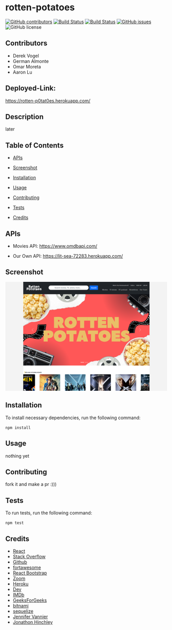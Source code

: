 # rotten-potatoes

  [![GitHub contributors](https://img.shields.io/github/contributors/Dnsghd49/rotten-potatoes.svg)](https://GitHub.com/Dnsghd49/rotten-potatoes/graphs/contributors/)
  [![Build Status](https://img.shields.io/github/forks/Dnsghd49/rotten-potatoes.svg)](https://github.com/Dnsghd49/rotten-potatoes/network/)
  [![Build Status](https://img.shields.io/github/stars/Dnsghd49/rotten-potatoes.svg)](https://github.com/Dnsghd49/rotten-potatoes/)
  [![GitHub issues](https://img.shields.io/github/issues/Dnsghd49/rotten-potatoes.svg)](https://GitHub.com/Dnsghd49/rotten-potatoes/issues/)
  ![GitHub license](https://img.shields.io/badge/license-MIT-blue.svg)

## Contributors

* Derek Vogel
* German Almonte
* Omar Moreta
* Aaron Lu

## Deployed-Link:

https://rotten-p0tat0es.herokuapp.com/

## Description

later

## Table of Contents 

* [APIs](#APIs)

* [Screenshot](#screenshot)

* [Installation](#installation)

* [Usage](#usage)

* [Contributing](#contributing)

* [Tests](#tests)

* [Credits](#Credits)

## APIs

* Movies API:
https://www.omdbapi.com/

* Our Own API:
https://lit-sea-72283.herokuapp.com/


## Screenshot

![ScreenShot](https://github.com/dnsghd49/rotten-potatoes/blob/remove-warning/client/public/screenshot.png)

## Installation

To install necessary dependencies, run the following command:

```
npm install
```

## Usage

nothing yet

  
## Contributing

fork it and make a pr :)))

## Tests

To run tests, run the following command:

```
npm test
```

## Credits

* [React](https://reactjs.org/)
* [Stack Overflow](https://stackoverflow.com/)
* [Github](https://github.com/)
* [fortawesome](https://fontawesome.com/)
* [React Bootstrap](https://react-bootstrap.github.io/)
* [Zoom](https://zoom.us/)
* [Heroku](https://www.heroku.com/)
* [Dev](https://dev.to/)
* [IMDb](https://www.imdb.com/?ref_=nv_home)
* [GeeksForGeeks](https://www.geeksforgeeks.org/)
* [bitnami](https://bitnami.com/)
* [sequelize](https://sequelize.org/master/identifiers.html)
* [Jennifer Vannier](https://github.com/jvannier)
* [Jonathon Hinchley](https://github.com/hinchley2018)

